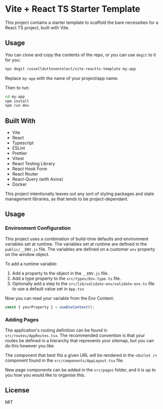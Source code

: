# Vite + React TS Starter Template

This project contains a starter template to scaffold the bare necessities for a React TS project, built with Vite.

## Usage

You can clone and copy the contents of the repo, or you can use `degit` to it for you:

```sh
npx degit russellduttonentelect/vite-reactts-template my-app
```

Replace `my-app` with the name of your project/app name.

Then to run:

```sh
cd my-app
npm install
npm run dev
```

## Built With

- Vite
- React
- Typescript
- ESLint
- Prettier
- Vitest
- React Testing Library
- React Hook Form
- React Router
- React-Query (with Axios)
- Docker

This project intentionally leaves out any sort of styling packages and state management libraries, as that tends to be project-dependant.

## Usage

### Environment Configuration

This project uses a combination of build-time defaults and environment variables set at runtime. The variables set at runtime are defined in the `public/__ENV.js` file. The variables are defined on a customer `env` property on the window object.

To add a runtime variable:
1. Add a property to the object in the `__ENV.js` file.
2. Add a type property to the `src/types/Env.type.ts` file.
3. Optionally add a step to the `src/lib/validate-env/validate-env.ts` file to use a default value set in `App.tsx`

Now you can read your variable from the Env Context:

```javascript
const { yourProperty } = useEnvContext();
```

### Adding Pages

The application's routing definition can be found in `src/routes/AppRoutes.tsx`. The recommended convention is that your routes be defined in a hierarchy that represents your sitemap, but you can do this however you like.

The component that best fits a given URL will be rendered in the `<Outlet />` component found in the `src/components/AppLayout.tsx` file.

New page components can be added in the `src/pages` folder, and it is up to you how you would like to organise this.

## License

MIT
